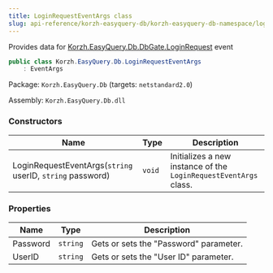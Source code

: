 ```yaml
---
title: LoginRequestEventArgs class
slug: api-reference/korzh-easyquery-db/korzh-easyquery-db-namespace/loginrequesteventargs-class
---
```

Provides data for [Korzh.EasyQuery.Db.DbGate.LoginRequest](api-reference/korzh-easyquery-db/korzh-easyquery-db-namespace/dbgate-class) event
```csharp
public class Korzh.EasyQuery.Db.LoginRequestEventArgs
    : EventArgs

```
Package: `Korzh.EasyQuery.Db` (targets: `netstandard2.0`)

Assembly: `Korzh.EasyQuery.Db.dll`

### Constructors

| Name | Type | Description | 
| --- | --- | --- | 
| LoginRequestEventArgs(`string` userID, `string` password) | `void` | Initializes a new instance of the `LoginRequestEventArgs` class. | 


### Properties

| Name | Type | Description | 
| --- | --- | --- | 
| Password | `string` | Gets or sets the "Password" parameter. | 
| UserID | `string` | Gets or sets the "User ID" parameter. |